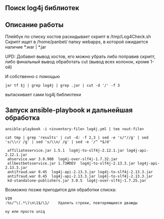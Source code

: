 ## Поиск log4j библиотек

## Описание работы
Плейбук по списку хостов раскидывает скрипт в /tmp/Log4Check.sh 
Скрипт ищет в /home/panbet/ папку webapps, в которой ожидается
наличие *.war | *.jar

UPD:
Добавил вывод хостов, его можно убрать либо поправив скрипт,
либо финальный вывод обработать cut (вывод всех колонок, кроме 1-ой)

И собственно с помощью 
```
jar tf $j | grep log4j | grep .jar | cut -d '/' -f 3
```
вытаскивает сами log4j библиотеки

## Запуск ansible-playbook и дальнейшая обработка
```
ansible-playbook -i <inventory-file> log4j.yml | tee <out-file>

cat tmp | grep 'results' | cut -d: -f 2,3 | sed -e 's/"//g' | sed 's/\\r/ /g' | sed 's/\\n/ /g' | sed -e '/^ *$/d' 

 affiliateservice.jar 1.5.1  log4j-to-slf4j-2.12.1.jar log4j-api-2.12.1.jar
 ahservice.war 3.0.908  log4j-over-slf4j-1.7.32.jar
 allbestbetsservice.jar 1.73#DEV  log4j-to-slf4j-2.13.3.jar log4j-api-2.13.3.jar
 antifraud.war 0.45  log4j-api-2.13.3.jar log4j-to-slf4j-2.13.3.jar
 antifraud.war 0.45  log4j-api-2.13.3.jar log4j-to-slf4j-2.13.3.jar
 kd-standalone-publishers.jar 3.0.5  log4j-over-slf4j-1.7.25.jar
```

Возможно позже пригодится для обработки списка:
```
VIM
:%s/^\(.*\)\n\1$/\1/ 	Удалить строки, повторяющиеся дважды

ну или просто uniq
```
